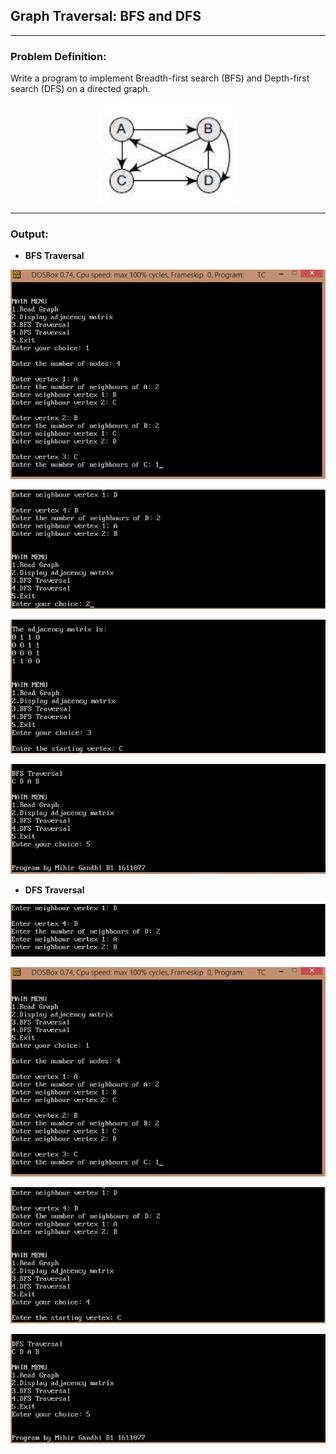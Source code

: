 ## Graph Traversal: BFS and DFS

-----------------------------------------
### Problem Definition:
Write a program to implement Breadth-first search (BFS) and Depth-first search (DFS) on a directed graph. 

<p align="center">
    <img src="./graph.png">
</p>

------------------------------------------
### Output:

* **BFS Traversal**
<p align="center">
    <img src="./output/output-1.jpg">
</p>
<p align="center">
    <img src="./output/output-2.jpg">
</p>
<p align="center">
    <img src="./output/output-3.jpg">
</p>
<p align="center">
    <img src="./output/output-4.jpg">
</p>

* **DFS Traversal**
<p align="center">
    <img src="./output/output-5.jpg">
</p>
<p align="center">
    <img src="./output/output-6.jpg">
</p>
<p align="center">
    <img src="./output/output-7.jpg">
</p>
<p align="center">
    <img src="./output/output-8.jpg">
</p>
